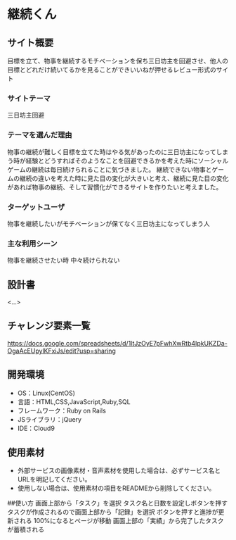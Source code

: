 # 継続くん

## サイト概要
目標を立て、物事を継続するモチベーションを保ち三日坊主を回避させ、他人の目標とどれだけ続いてるかを見ることができいいねが押せるレビュー形式のサイト

### サイトテーマ
三日坊主回避

### テーマを選んだ理由
物事の継続が難しく目標を立てた時はやる気があったのに三日坊主になってしまう時が経験とどうすればそのようなことを回避できるかを考えた時にソーシャルゲームの継続は毎日続けられることに気づきました。
継続できない物事とゲームの継続の違いを考えた時に見た目の変化が大きいと考え、継続に見た目の変化があれば物事の継続、そして習慣化ができるサイトを作りたいと考えました。

### ターゲットユーザ
物事を継続したいがモチベーションが保てなく三日坊主になってしまう人

### 主な利用シーン
物事を継続させたい時
中々続けられない

## 設計書
<...>

## チャレンジ要素一覧
https://docs.google.com/spreadsheets/d/1ltJzOyE7pFwhXwRtb4IpkUKZDa-OgaAcEUpylKFxiJs/edit?usp=sharing

## 開発環境
- OS：Linux(CentOS)
- 言語：HTML,CSS,JavaScript,Ruby,SQL
- フレームワーク：Ruby on Rails
- JSライブラリ：jQuery
- IDE：Cloud9

## 使用素材
- 外部サービスの画像素材・音声素材を使用した場合は、必ずサービス名とURLを明記してください。
- 使用しない場合は、使用素材の項目をREADMEから削除してください。

##使い方
画面上部から「タスク」を選択
タスク名と日数を設定しボタンを押す
タスクが作成されるので画面上部から「記録」を選択
ボタンを押すと進捗が更新される
100%になるとページが移動
画面上部の「実績」から完了したタスクが蓄積される

